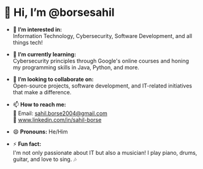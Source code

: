 # 👋 Hi, I’m @borsesahil  

- 👀 **I’m interested in:**  
  Information Technology, Cybersecurity, Software Development, and all things tech!  

- 🌱 **I’m currently learning:**  
  Cybersecurity principles through Google's online courses and honing my programming skills in Java, Python, and more.  

- 💞️ **I’m looking to collaborate on:**  
  Open-source projects, software development, and IT-related initiatives that make a difference.  

- 📫 **How to reach me:**  
  📧 Email: sahil.borse2004@gmail.com  
  💼 www.linkedin.com/in/sahil-borse  

- 😄 **Pronouns:** He/Him  

- ⚡ **Fun fact:**  
  I'm not only passionate about IT but also a musician! I play piano, drums, guitar, and love to sing. 🎶  
